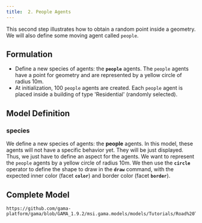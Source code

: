 ```yaml
---
title:  2. People Agents
---
```



This second step illustrates how to obtain a random point inside a geometry. We will also define some moving agent called `people`.


## Formulation

* Define a new species of agents: the **`people`** agents. The `people` agents have a point for geometry and are represented by a yellow circle of radius 10m.
* At initialization, 100 `people` agents are created. Each `people` agent is placed inside a building of type 'Residential' (randomly selected).


## Model Definition

### species

We define a new species of agents: the **people** agents. In this model, these agents will not have a specific behavior yet. They will be just displayed. Thus, we just have to define an aspect for the agents. We want to represent the `people` agents by a yellow circle of radius 10m. We then use the **`circle`** operator to define the shape to draw in the **`draw`** command, with the expected inner color (facet **`color`**) and border color (facet **`border`**).

## Complete Model

```gaml reference
https://github.com/gama-platform/gama/blob/GAMA_1.9.2/msi.gama.models/models/Tutorials/Road%20Traffic/models/Model%2002.gaml
```
